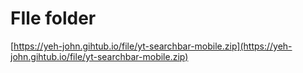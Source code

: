 # FIle folder
[https://yeh-john.gihtub.io/file/yt-searchbar-mobile.zip](https://yeh-john.gihtub.io/file/yt-searchbar-mobile.zip)
